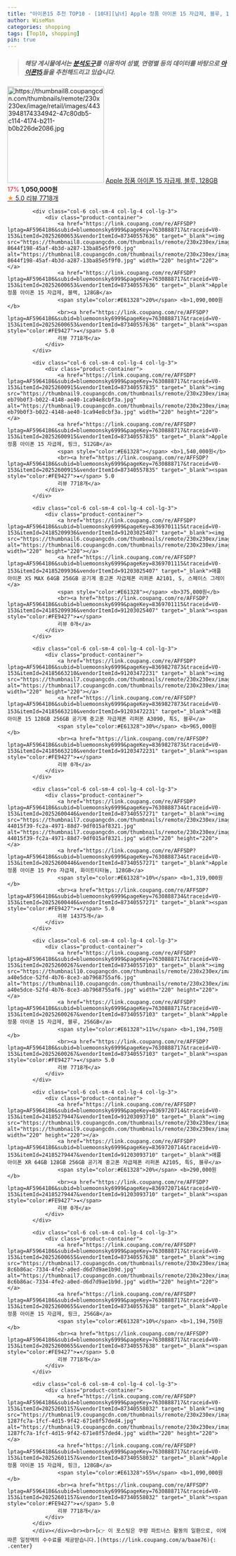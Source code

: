 ```yaml
---
title: "아이폰15 추천 TOP10 - [10대][남녀] Apple 정품 아이폰 15 자급제, 블루, 128GB"
author: WiseMan
categories: shopping
tags: [Top10, shopping]
pin: true
---
```


> ##### 해당 게시물에서는 [**분석도구**](https://itemscout.io/)를 이용하여 **성별**, **연령별** 등의 데이터를 바탕으로 [**아이폰15**](https://link.coupang.com/a/baae76)들을 추천해드리고 있습니다.
<div class="container"><div class="row">
            <div class="col-6 col-sm-4 col-lg-4 col-lg-3">
                <div class="product-container">
                    <a href="https://link.coupang.com/re/AFFSDP?lptag=AF5964186&subid=bluemoonsky6999&pageKey=7630888717&traceid=V0-153&itemId=20252600954&vendorItemId=87340557859" target="_blank"><img src="https://thumbnail8.coupangcdn.com/thumbnails/remote/230x230ex/image/retail/images/4433948174334942-47c80db5-c114-4174-b211-b0b226de2086.jpg" alt="https://thumbnail8.coupangcdn.com/thumbnails/remote/230x230ex/image/retail/images/4433948174334942-47c80db5-c114-4174-b211-b0b226de2086.jpg" width="220" height="220"></a>
                    <a href="https://link.coupang.com/re/AFFSDP?lptag=AF5964186&subid=bluemoonsky6999&pageKey=7630888717&traceid=V0-153&itemId=20252600954&vendorItemId=87340557859" target="_blank">Apple 정품 아이폰 15 자급제, 블루, 128GB</a>
                    <span style="color:#E61328">17%</span> <b>1,050,000원</b>
                    <br><a href="https://link.coupang.com/re/AFFSDP?lptag=AF5964186&subid=bluemoonsky6999&pageKey=7630888717&traceid=V0-153&itemId=20252600954&vendorItemId=87340557859" target="_blank"><span style="color:#FE9427">★</span> 5.0
                    리뷰 7718개</a>
                </div>
            </div>
            
            <div class="col-6 col-sm-4 col-lg-4 col-lg-3">
                <div class="product-container">
                    <a href="https://link.coupang.com/re/AFFSDP?lptag=AF5964186&subid=bluemoonsky6999&pageKey=7630888717&traceid=V0-153&itemId=20252600653&vendorItemId=87340557636" target="_blank"><img src="https://thumbnail8.coupangcdn.com/thumbnails/remote/230x230ex/image/retail/images/4433895814271343-8644f198-45af-4b3d-a287-13ba85e5f9f0.jpg" alt="https://thumbnail8.coupangcdn.com/thumbnails/remote/230x230ex/image/retail/images/4433895814271343-8644f198-45af-4b3d-a287-13ba85e5f9f0.jpg" width="220" height="220"></a>
                    <a href="https://link.coupang.com/re/AFFSDP?lptag=AF5964186&subid=bluemoonsky6999&pageKey=7630888717&traceid=V0-153&itemId=20252600653&vendorItemId=87340557636" target="_blank">Apple 정품 아이폰 15 자급제, 블랙, 128GB</a>
                    <span style="color:#E61328">20%</span> <b>1,090,000원</b>
                    <br><a href="https://link.coupang.com/re/AFFSDP?lptag=AF5964186&subid=bluemoonsky6999&pageKey=7630888717&traceid=V0-153&itemId=20252600653&vendorItemId=87340557636" target="_blank"><span style="color:#FE9427">★</span> 5.0
                    리뷰 7718개</a>
                </div>
            </div>
            
            <div class="col-6 col-sm-4 col-lg-4 col-lg-3">
                <div class="product-container">
                    <a href="https://link.coupang.com/re/AFFSDP?lptag=AF5964186&subid=bluemoonsky6999&pageKey=7630888717&traceid=V0-153&itemId=20252600915&vendorItemId=87340557835" target="_blank"><img src="https://thumbnail9.coupangcdn.com/thumbnails/remote/230x230ex/image/retail/images/3695686809228317-eb79b0f3-b022-4148-ae40-1ca94e8cbf3a.jpg" alt="https://thumbnail9.coupangcdn.com/thumbnails/remote/230x230ex/image/retail/images/3695686809228317-eb79b0f3-b022-4148-ae40-1ca94e8cbf3a.jpg" width="220" height="220"></a>
                    <a href="https://link.coupang.com/re/AFFSDP?lptag=AF5964186&subid=bluemoonsky6999&pageKey=7630888717&traceid=V0-153&itemId=20252600915&vendorItemId=87340557835" target="_blank">Apple 정품 아이폰 15 자급제, 핑크, 512GB</a>
                    <span style="color:#E61328"></span> <b>1,540,000원</b>
                    <br><a href="https://link.coupang.com/re/AFFSDP?lptag=AF5964186&subid=bluemoonsky6999&pageKey=7630888717&traceid=V0-153&itemId=20252600915&vendorItemId=87340557835" target="_blank"><span style="color:#FE9427">★</span> 5.0
                    리뷰 7718개</a>
                </div>
            </div>
            
            <div class="col-6 col-sm-4 col-lg-4 col-lg-3">
                <div class="product-container">
                    <a href="https://link.coupang.com/re/AFFSDP?lptag=AF5964186&subid=bluemoonsky6999&pageKey=8369701115&traceid=V0-153&itemId=24185209936&vendorItemId=91203025407" target="_blank"><img src="https://thumbnail6.coupangcdn.com/thumbnails/remote/230x230ex/image/vendor_inventory/12b5/e9b94b5cb213cb8b12e34c14d83957f7000d2e3b0db64cc6881b778d03a8.jpg" alt="https://thumbnail6.coupangcdn.com/thumbnails/remote/230x230ex/image/vendor_inventory/12b5/e9b94b5cb213cb8b12e34c14d83957f7000d2e3b0db64cc6881b778d03a8.jpg" width="220" height="220"></a>
                    <a href="https://link.coupang.com/re/AFFSDP?lptag=AF5964186&subid=bluemoonsky6999&pageKey=8369701115&traceid=V0-153&itemId=24185209936&vendorItemId=91203025407" target="_blank">애플 아이폰 XS MAX 64GB 256GB 공기계 중고폰 자급제폰 리퍼폰 A2101, S, 스페이스 그레이</a>
                    <span style="color:#E61328"></span> <b>375,000원</b>
                    <br><a href="https://link.coupang.com/re/AFFSDP?lptag=AF5964186&subid=bluemoonsky6999&pageKey=8369701115&traceid=V0-153&itemId=24185209936&vendorItemId=91203025407" target="_blank"><span style="color:#FE9427">★</span> 
                    리뷰 0개</a>
                </div>
            </div>
            
            <div class="col-6 col-sm-4 col-lg-4 col-lg-3">
                <div class="product-container">
                    <a href="https://link.coupang.com/re/AFFSDP?lptag=AF5964186&subid=bluemoonsky6999&pageKey=8369827873&traceid=V0-153&itemId=24185663210&vendorItemId=91203472231" target="_blank"><img src="https://thumbnail7.coupangcdn.com/thumbnails/remote/230x230ex/image/vendor_inventory/d30c/33238a4d607fade72cc641f4e95b536f1080f35f3586d30ac4e39c7b361b.jpg" alt="https://thumbnail7.coupangcdn.com/thumbnails/remote/230x230ex/image/vendor_inventory/d30c/33238a4d607fade72cc641f4e95b536f1080f35f3586d30ac4e39c7b361b.jpg" width="220" height="220"></a>
                    <a href="https://link.coupang.com/re/AFFSDP?lptag=AF5964186&subid=bluemoonsky6999&pageKey=8369827873&traceid=V0-153&itemId=24185663210&vendorItemId=91203472231" target="_blank">애플 아이폰 15 128GB 256GB 공기계 중고폰 자급제폰 리퍼폰 A3090, 특S, 블루</a>
                    <span style="color:#E61328">30%</span> <b>965,000원</b>
                    <br><a href="https://link.coupang.com/re/AFFSDP?lptag=AF5964186&subid=bluemoonsky6999&pageKey=8369827873&traceid=V0-153&itemId=24185663210&vendorItemId=91203472231" target="_blank"><span style="color:#FE9427">★</span> 
                    리뷰 0개</a>
                </div>
            </div>
            
            <div class="col-6 col-sm-4 col-lg-4 col-lg-3">
                <div class="product-container">
                    <a href="https://link.coupang.com/re/AFFSDP?lptag=AF5964186&subid=bluemoonsky6999&pageKey=7630888734&traceid=V0-153&itemId=20252600446&vendorItemId=87340557271" target="_blank"><img src="https://thumbnail7.coupangcdn.com/thumbnails/remote/230x230ex/image/retail/images/3696063876378165-44015f39-fc2a-4971-88d7-9df015af8321.jpg" alt="https://thumbnail7.coupangcdn.com/thumbnails/remote/230x230ex/image/retail/images/3696063876378165-44015f39-fc2a-4971-88d7-9df015af8321.jpg" width="220" height="220"></a>
                    <a href="https://link.coupang.com/re/AFFSDP?lptag=AF5964186&subid=bluemoonsky6999&pageKey=7630888734&traceid=V0-153&itemId=20252600446&vendorItemId=87340557271" target="_blank">Apple 정품 아이폰 15 Pro 자급제, 화이트티타늄, 128GB</a>
                    <span style="color:#E61328">10%</span> <b>1,319,000원</b>
                    <br><a href="https://link.coupang.com/re/AFFSDP?lptag=AF5964186&subid=bluemoonsky6999&pageKey=7630888734&traceid=V0-153&itemId=20252600446&vendorItemId=87340557271" target="_blank"><span style="color:#FE9427">★</span> 5.0
                    리뷰 14375개</a>
                </div>
            </div>
            
            <div class="col-6 col-sm-4 col-lg-4 col-lg-3">
                <div class="product-container">
                    <a href="https://link.coupang.com/re/AFFSDP?lptag=AF5964186&subid=bluemoonsky6999&pageKey=7630888717&traceid=V0-153&itemId=20252600267&vendorItemId=87340557103" target="_blank"><img src="https://thumbnail10.coupangcdn.com/thumbnails/remote/230x230ex/image/retail/images/4184067680626277-a40e5dce-52fd-4b76-8ce3-ab7968755af6.jpg" alt="https://thumbnail10.coupangcdn.com/thumbnails/remote/230x230ex/image/retail/images/4184067680626277-a40e5dce-52fd-4b76-8ce3-ab7968755af6.jpg" width="220" height="220"></a>
                    <a href="https://link.coupang.com/re/AFFSDP?lptag=AF5964186&subid=bluemoonsky6999&pageKey=7630888717&traceid=V0-153&itemId=20252600267&vendorItemId=87340557103" target="_blank">Apple 정품 아이폰 15 자급제, 블루, 256GB</a>
                    <span style="color:#E61328">11%</span> <b>1,194,750원</b>
                    <br><a href="https://link.coupang.com/re/AFFSDP?lptag=AF5964186&subid=bluemoonsky6999&pageKey=7630888717&traceid=V0-153&itemId=20252600267&vendorItemId=87340557103" target="_blank"><span style="color:#FE9427">★</span> 5.0
                    리뷰 7718개</a>
                </div>
            </div>
            
            <div class="col-6 col-sm-4 col-lg-4 col-lg-3">
                <div class="product-container">
                    <a href="https://link.coupang.com/re/AFFSDP?lptag=AF5964186&subid=bluemoonsky6999&pageKey=8369720714&traceid=V0-153&itemId=24185279447&vendorItemId=91203093710" target="_blank"><img src="https://thumbnail9.coupangcdn.com/thumbnails/remote/230x230ex/image/vendor_inventory/b8e4/00055b44bd67a51b2567fe5b2c4a2ed70be8eebd35fbf9a589281279e910.jpg" alt="https://thumbnail9.coupangcdn.com/thumbnails/remote/230x230ex/image/vendor_inventory/b8e4/00055b44bd67a51b2567fe5b2c4a2ed70be8eebd35fbf9a589281279e910.jpg" width="220" height="220"></a>
                    <a href="https://link.coupang.com/re/AFFSDP?lptag=AF5964186&subid=bluemoonsky6999&pageKey=8369720714&traceid=V0-153&itemId=24185279447&vendorItemId=91203093710" target="_blank">애플 아이폰 XR 64GB 128GB 256GB 공기계 중고폰 자급제폰 리퍼폰 A2105, 특S, 블루</a>
                    <span style="color:#E61328">20%</span> <b>290,000원</b>
                    <br><a href="https://link.coupang.com/re/AFFSDP?lptag=AF5964186&subid=bluemoonsky6999&pageKey=8369720714&traceid=V0-153&itemId=24185279447&vendorItemId=91203093710" target="_blank"><span style="color:#FE9427">★</span> 
                    리뷰 0개</a>
                </div>
            </div>
            
            <div class="col-6 col-sm-4 col-lg-4 col-lg-3">
                <div class="product-container">
                    <a href="https://link.coupang.com/re/AFFSDP?lptag=AF5964186&subid=bluemoonsky6999&pageKey=7630888717&traceid=V0-153&itemId=20252600655&vendorItemId=87340557638" target="_blank"><img src="https://thumbnail7.coupangcdn.com/thumbnails/remote/230x230ex/image/retail/images/2612774531351732-8c6b86ac-7334-4fe2-a0ed-d6d7d9ae1b9d.jpg" alt="https://thumbnail7.coupangcdn.com/thumbnails/remote/230x230ex/image/retail/images/2612774531351732-8c6b86ac-7334-4fe2-a0ed-d6d7d9ae1b9d.jpg" width="220" height="220"></a>
                    <a href="https://link.coupang.com/re/AFFSDP?lptag=AF5964186&subid=bluemoonsky6999&pageKey=7630888717&traceid=V0-153&itemId=20252600655&vendorItemId=87340557638" target="_blank">Apple 정품 아이폰 15 자급제, 핑크, 256GB</a>
                    <span style="color:#E61328">10%</span> <b>1,194,750원</b>
                    <br><a href="https://link.coupang.com/re/AFFSDP?lptag=AF5964186&subid=bluemoonsky6999&pageKey=7630888717&traceid=V0-153&itemId=20252600655&vendorItemId=87340557638" target="_blank"><span style="color:#FE9427">★</span> 5.0
                    리뷰 7718개</a>
                </div>
            </div>
            
            <div class="col-6 col-sm-4 col-lg-4 col-lg-3">
                <div class="product-container">
                    <a href="https://link.coupang.com/re/AFFSDP?lptag=AF5964186&subid=bluemoonsky6999&pageKey=7630888717&traceid=V0-153&itemId=20252601157&vendorItemId=87340558032" target="_blank"><img src="https://thumbnail9.coupangcdn.com/thumbnails/remote/230x230ex/image/retail/images/3695676971174117-1287fc7a-1fcf-4d15-9f42-671e8f57ded4.jpg" alt="https://thumbnail9.coupangcdn.com/thumbnails/remote/230x230ex/image/retail/images/3695676971174117-1287fc7a-1fcf-4d15-9f42-671e8f57ded4.jpg" width="220" height="220"></a>
                    <a href="https://link.coupang.com/re/AFFSDP?lptag=AF5964186&subid=bluemoonsky6999&pageKey=7630888717&traceid=V0-153&itemId=20252601157&vendorItemId=87340558032" target="_blank">Apple 정품 아이폰 15 자급제, 핑크, 128GB</a>
                    <span style="color:#E61328">55%</span> <b>1,090,000원</b>
                    <br><a href="https://link.coupang.com/re/AFFSDP?lptag=AF5964186&subid=bluemoonsky6999&pageKey=7630888717&traceid=V0-153&itemId=20252601157&vendorItemId=87340558032" target="_blank"><span style="color:#FE9427">★</span> 5.0
                    리뷰 7718개</a>
                </div>
            </div>
            </div></div><br><br>[👉 이 포스팅은 쿠팡 파트너스 활동의 일환으로, 이에 따른 일정액의 수수료를 제공받습니다.](https://link.coupang.com/a/baae76){: .center}